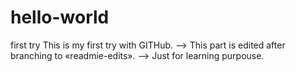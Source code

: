 # hello-world
first try
This is my first try with GITHub.
--> This part is edited after branching to «readmie-edits».
--> Just for learning purpouse.

